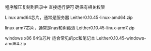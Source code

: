 程序解压复制到目录中
直接运行便可
确保有相关权限


Linux amd64芯片，通常是服务器
Leither0.10.45-linux-amd64.zip

linux arm7芯片，通常是nas和树莓派
Leither0.10.45-linux-arm7.zip

windows x86 64位芯片 适合常见的pc和笔记本
Leither0.10.45-windows-amd64.zip
